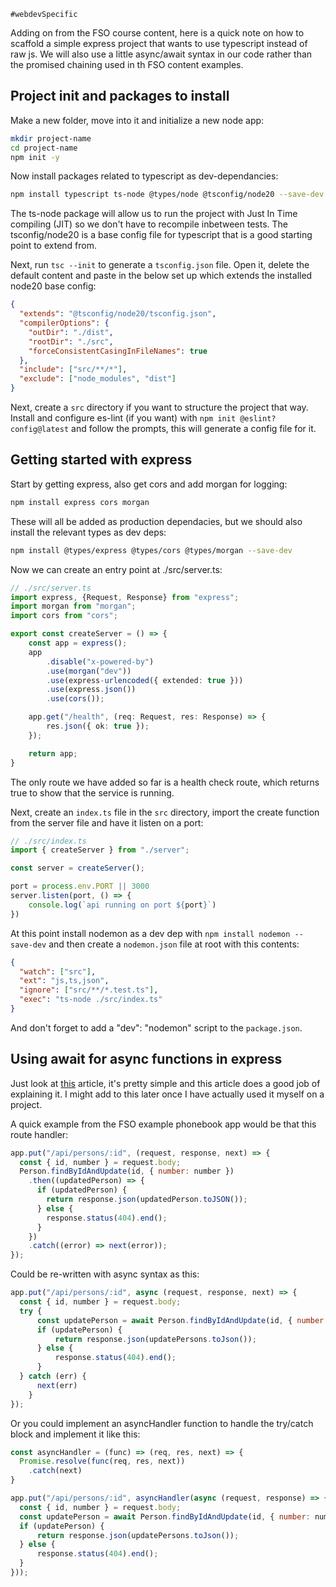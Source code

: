 	#webdevSpecific 

Adding on from the FSO course content, here is a quick note on how to scaffold a simple express project that wants to use typescript instead of raw js. We will also use a little async/await syntax in our code rather than the promised chaining used in th FSO content examples.

## Project init and packages to install
Make a new folder, move into it and initialize a new node app:
```bash
mkdir project-name
cd project-name
npm init -y
```
Now install packages related to typescript as dev-dependancies:
```bash
npm install typescript ts-node @types/node @tsconfig/node20 --save-dev
```
The ts-node package will allow us to run the project with Just In Time compiling (JIT) so we don't have to recompile inbetween tests.  The tsconfig/node20 is a base config file for typescript that is a good starting point to extend from.

Next, run `tsc --init` to generate a `tsconfig.json` file. Open it, delete the default content and paste in the below set up which  extends the installed node20 base config:
```json
{
  "extends": "@tsconfig/node20/tsconfig.json",
  "compilerOptions": {
    "outDir": "./dist",
    "rootDir": "./src",
    "forceConsistentCasingInFileNames": true
  },
  "include": ["src/**/*"],
  "exclude": ["node_modules", "dist"]
}
```
Next, create a `src` directory if you want to structure the project that way. Install and configure es-lint (if you want) with `npm init @eslint?config@latest` and follow the prompts, this will generate a config file for it. 

## Getting started with express
Start by getting express, also get cors and add morgan for logging:
```bash
npm install express cors morgan
```
These will all be added as production dependacies, but we should also install the relevant types as dev deps:
```bash
npm install @types/express @types/cors @types/morgan --save-dev
```
Now we can create an entry point at ./src/server.ts:
```ts
// ./src/server.ts
import express, {Request, Response} from "express";
import morgan from "morgan";
import cors from "cors";

export const createServer = () => {
	const app = express();
	app
		.disable("x-powered-by")
		.use(morgan("dev"))
		.use(express-urlencoded({ extended: true }))
		.use(express.json())
		.use(cors());

	app.get("/health", (req: Request, res: Response) => {
		res.json({ ok: true });
	});

	return app;
}
```
The only route we have added so far is a health check route, which returns true to show that the service is running.

Next, create an `index.ts` file in the `src` directory, import the create function from the server file and have it listen on a port:
```ts
// ./src/index.ts
import { createServer } from "./server";

const server = createServer();

port = process.env.PORT || 3000
server.listen(port, () => {
	console.log(`api running on port ${port}`)
})
```
At this point install nodemon as a dev dep with `npm install nodemon --save-dev` and then create a `nodemon.json` file at root with this contents:
```json
{
  "watch": ["src"],
  "ext": "js,ts,json",
  "ignore": ["src/**/*.test.ts"],
  "exec": "ts-node ./src/index.ts"
}
```
And don't forget to add a "dev": "nodemon" script to the `package.json`.

## Using await for async functions in express
Just look at [this](https://ioannisioannou.me/using-async-await-in-express-js/) article, it's pretty simple and this article does a good job of explaining it. I might add to this later once I have actually used it myself on a project.

A quick example from the FSO example phonebook app would be that this route handler:
```js
app.put("/api/persons/:id", (request, response, next) => {
  const { id, number } = request.body;
  Person.findByIdAndUpdate(id, { number: number })
    .then((updatedPerson) => {
      if (updatedPerson) {
        return response.json(updatedPerson.toJSON());
      } else {
        response.status(404).end();
      }
    })
    .catch((error) => next(error));
});
```
Could be re-written with async syntax as this:
```js
app.put("/api/persons/:id", async (request, response, next) => {
  const { id, number } = request.body;
  try {
	  const updatePerson = await Person.findByIdAndUpdate(id, { number: number })
	  if (updatePerson) {
		  return response.json(updatePersons.toJson());
	  } else {
		  response.status(404).end();
	  }
  } catch (err) {
	  next(err)
	}
});
```
Or you could implement an asyncHandler function to handle the try/catch block and implement it like this:
```js
const asyncHandler = (func) => (req, res, next) => {
  Promise.resolve(func(req, res, next))
    .catch(next)
}

app.put("/api/persons/:id", asyncHandler(async (request, response) => {
  const { id, number } = request.body;
  const updatePerson = await Person.findByIdAndUpdate(id, { number: number })
  if (updatePerson) {
	  return response.json(updatePersons.toJson());
  } else {
	  response.status(404).end();
  }
}));
```